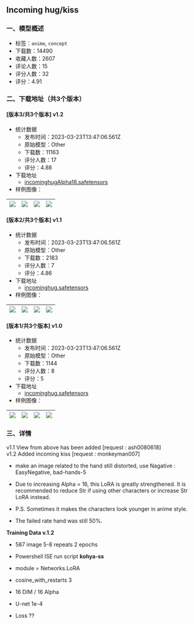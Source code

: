 ## Incoming hug/kiss
### 一、模型概述

- 标签：`anime`, `concept`
- 下载数：14490
- 收藏人数：2607
- 评论人数：15
- 评分人数：32
- 评分：4.91

### 二、下载地址（共3个版本）

#### [版本3/共3个版本] v1.2

- 统计数据
  - 发布时间：2023-03-23T13:47:06.561Z
  - 原始模型：Other
  - 下载数：11163
  - 评分人数：17
  - 评分：4.88
- 下载地址
  - [incominghugAlpha16.safetensors](https://civitai.com/api/download/models/27867)
- 样例图像：

| <img src="https://image.civitai.com/xG1nkqKTMzGDvpLrqFT7WA/f990edff-41aa-4f4e-fdf7-f2adec2c9800/width=450/312965.jpeg" /> | <img src="https://image.civitai.com/xG1nkqKTMzGDvpLrqFT7WA/16870ba7-350d-4b97-44e4-368d2d5b6000/width=450/312964.jpeg" /> | <img src="https://image.civitai.com/xG1nkqKTMzGDvpLrqFT7WA/c6f55b5d-ce1b-4b9d-3b3c-bf1e4fbe4400/width=450/312963.jpeg" /> | <img src="https://image.civitai.com/xG1nkqKTMzGDvpLrqFT7WA/af088cb1-a16f-4607-379e-56a1cbe1a500/width=450/312962.jpeg" /> |
| ---- | ---- | ---- | ---- |

#### [版本2/共3个版本] v1.1

- 统计数据
  - 发布时间：2023-03-23T13:47:06.561Z
  - 原始模型：Other
  - 下载数：2183
  - 评分人数：7
  - 评分：4.86
- 下载地址
  - [incominghug.safetensors](https://civitai.com/api/download/models/26127)
- 样例图像：

| <img src="https://image.civitai.com/xG1nkqKTMzGDvpLrqFT7WA/a98dfd2c-71e0-467f-4b04-213bef188600/width=450/287368.jpeg" /> | <img src="https://image.civitai.com/xG1nkqKTMzGDvpLrqFT7WA/bdf0edd9-f544-4564-1d9f-686518cda400/width=450/287369.jpeg" /> | <img src="https://image.civitai.com/xG1nkqKTMzGDvpLrqFT7WA/f5145e3e-b6e2-4482-8d3a-8b1ecae35700/width=450/287367.jpeg" /> | <img src="https://image.civitai.com/xG1nkqKTMzGDvpLrqFT7WA/9c8a8c06-6c2e-40c9-2bbe-2506f0be5a00/width=450/287366.jpeg" /> |
| ---- | ---- | ---- | ---- |

#### [版本1/共3个版本] v1.0

- 统计数据
  - 发布时间：2023-03-23T13:47:06.561Z
  - 原始模型：Other
  - 下载数：1144
  - 评分人数：8
  - 评分：5
- 下载地址
  - [incominghug.safetensors](https://civitai.com/api/download/models/25497)
- 样例图像：

| <img src="https://image.civitai.com/xG1nkqKTMzGDvpLrqFT7WA/d79b2978-845d-42c1-37b7-dce9e903cb00/width=450/279871.jpeg" /> | <img src="https://image.civitai.com/xG1nkqKTMzGDvpLrqFT7WA/7f2a7164-32ce-4033-c739-b19623a14a00/width=450/279946.jpeg" /> | <img src="https://image.civitai.com/xG1nkqKTMzGDvpLrqFT7WA/69321dff-483c-4c5a-f548-f8578b0a9400/width=450/279839.jpeg" /> | <img src="https://image.civitai.com/xG1nkqKTMzGDvpLrqFT7WA/77565989-f542-4235-9d93-fffae9e93b00/width=450/279838.jpeg" /> |
| ---- | ---- | ---- | ---- |


### 三、详情
<p>v1.1 View from above has been added [request : ash0080618]<br />v1.2 Added incoming kiss [request : monkeyman007]</p><ul><li><p>make an image related to the hand still distorted, use Nagative : EasyNegative, bad-hands-5</p></li><li><p>Due to increasing Alpha = 16, this LoRA is greatly strengthened. It is recommended to reduce Str if using other characters or increase Str LoRA instead.</p></li><li><p>P.S. Sometimes it makes the characters look younger in anime style.</p></li><li><p>The failed rate hand was still 50%.</p></li></ul><p><strong>Training Data v.1.2</strong></p><ul><li><p>587 image 5-8 repeats 2 epochs</p></li><li><p>Powershell ISE run script <strong>kohya-ss</strong></p></li><li><p>module = Networks.LoRA</p></li><li><p>cosine_with_restarts 3</p></li><li><p>16 DIM / 16 Alpha</p></li><li><p>U-net 1e-4</p></li><li><p>Loss ??</p></li></ul>